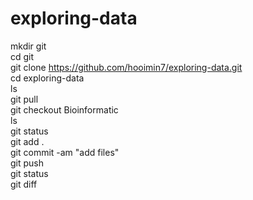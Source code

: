 # exploring-data


mkdir git <br>
cd git <br>
git clone https://github.com/hooimin7/exploring-data.git <br>
cd exploring-data <br>
ls <br>
git pull <br>
git checkout Bioinformatic <br>
ls <br>
git status <br>
git add . <br>
git commit -am "add files" <br>
git push <br>
git status <br>
git diff <br>

